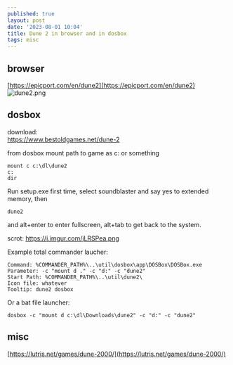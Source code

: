 ```yaml
---
published: true
layout: post
date: '2023-08-01 10:04'
title: Dune 2 in browser and in dosbox
tags: misc
---
```

## browser

[https://epicport.com/en/dune2](https://epicport.com/en/dune2)  
![dune2.png]({{site.baseurl}}/media/dune2.png)

## dosbox

download:  
<https://www.bestoldgames.net/dune-2>

from dosbox mount path to game as c: or something

	mount c c:\dl\dune2
	c:
	dir

Run setup.exe first time, select soundblaster and say yes to extended memory, then

	dune2

and alt+enter to enter fullscreen, alt+tab to get back to the system.

scrot: <https://i.imgur.com/jLRSPea.png>

Example total commander laucher:

	Command: %COMMANDER_PATH%\..\util\dosbox\app\DOSBox\DOSBox.exe
	Parameter: -c "mount d ." -c "d:" -c "dune2"
	Start Path: %COMMANDER_PATH%\..\util\dune2\
	Icon file: whatever
	Tooltip: dune2 dosbox

Or a bat file launcher:

	dosbox -c "mount d c:\dl\Downloads\dune2" -c "d:" -c "dune2"

## misc

[https://lutris.net/games/dune-2000/](https://lutris.net/games/dune-2000/)
